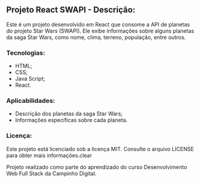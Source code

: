 ## Projeto React SWAPI - Descrição:

Este é um projeto desenvolvido em React que consome a API de planetas do projeto Star Wars (SWAPI). Ele exibe informações sobre alguns planetas da saga Star Wars, como nome, clima, terreno, população, entre outros.

### Tecnologias:

* HTML;
* CSS;
* Java Script;
* React.

### Aplicabilidades:

* Descrição dos planetas da saga Star Wars;
* Informações específicas sobre cada planeta.

### Licença:

Este projeto está licenciado sob a licença MIT. Consulte o arquivo LICENSE para obter mais informações.clear


Projeto realizado como parte do aprendizado do curso Desenvolvimento Web Full Stack da Campinho Digital.




